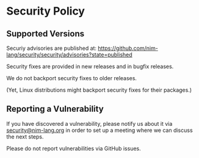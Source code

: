# Security Policy

## Supported Versions

Securiy advisories are published at:
https://github.com/nim-lang/security/security/advisories?state=published

Security fixes are provided in new releases and in bugfix releases.

We do not backport security fixes to older releases.

(Yet, Linux distributions might backport security fixes for their packages.)

## Reporting a Vulnerability

If you have discovered a vulnerability, please notify us about it via
security@nim-lang.org in order to set up a meeting where we can discuss the next
steps.

Please do not report vulnerabilities via GitHub issues.
